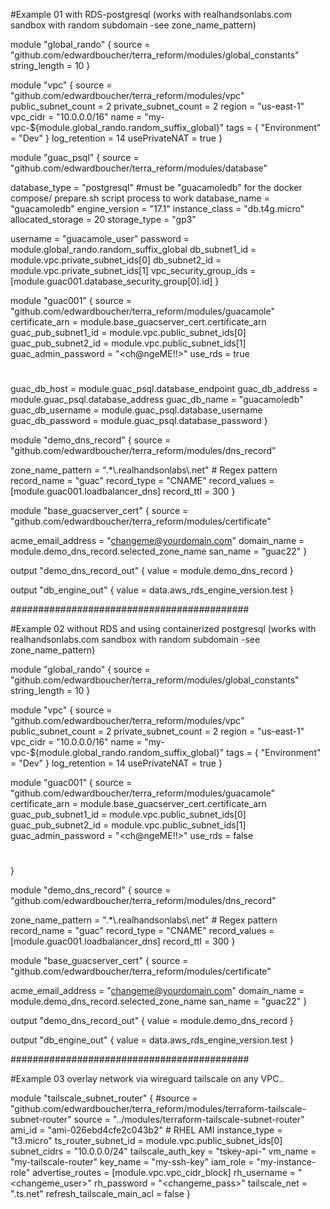 #Example 01 with RDS-postgresql (works with realhandsonlabs.com sandbox with random subdomain -see zone_name_pattern)

module "global_rando" {
  source = "github.com/edwardboucher/terra_reform/modules/global_constants"
  string_length = 10
}
  
module "vpc" {
 source = "github.com/edwardboucher/terra_reform/modules/vpc"
  public_subnet_count = 2
  private_subnet_count = 2
  region        = "us-east-1"
  vpc_cidr      = "10.0.0.0/16"
  name          = "my-vpc-${module.global_rando.random_suffix_global}"
  tags          = { "Environment" = "Dev" }
  log_retention = 14
  usePrivateNAT = true
}

module "guac_psql" {
  source = "github.com/edwardboucher/terra_reform/modules/database"

  database_type     = "postgresql"
  #must be "guacamoledb" for the docker compose/ prepare.sh script process to work
  database_name     = "guacamoledb"
  engine_version    = "17.1"
  instance_class    = "db.t4g.micro"
  allocated_storage = 20
  storage_type      = "gp3"

  username = "guacamole_user"
  password = module.global_rando.random_suffix_global
  db_subnet1_id = module.vpc.private_subnet_ids[0]
  db_subnet2_id = module.vpc.private_subnet_ids[1]
  vpc_security_group_ids = [module.guac001.database_security_group[0].id]
}

module "guac001" {
  source = "github.com/edwardboucher/terra_reform/modules/guacamole"
  certificate_arn = module.base_guacserver_cert.certificate_arn
  guac_pub_subnet1_id = module.vpc.public_subnet_ids[0]
  guac_pub_subnet2_id = module.vpc.public_subnet_ids[1]
  guac_admin_password = "<ch@ngeME!!>"
  use_rds = true
  #
  guac_db_host = module.guac_psql.database_endpoint
  guac_db_address = module.guac_psql.database_address
  guac_db_name = "guacamoledb"
  guac_db_username = module.guac_psql.database_username
  guac_db_password = module.guac_psql.database_password
}  

module "demo_dns_record" {
  source = "github.com/edwardboucher/terra_reform/modules/dns_record"

  zone_name_pattern = ".*\\.realhandsonlabs\\.net"  # Regex pattern
  record_name      = "guac"
  record_type      = "CNAME"
  record_values    = [module.guac001.loadbalancer_dns]
  record_ttl       = 300
}

module "base_guacserver_cert" {
  source = "github.com/edwardboucher/terra_reform/modules/certificate"

  acme_email_address = "<changeme@yourdomain.com>"
  domain_name = module.demo_dns_record.selected_zone_name
  san_name = "guac22"
}

output "demo_dns_record_out" {
  value = module.demo_dns_record
}

output "db_engine_out" {
  value = data.aws_rds_engine_version.test
}

###########################################

#Example 02 without RDS and using containerized postgresql (works with realhandsonlabs.com sandbox with random subdomain -see zone_name_pattern)

module "global_rando" {
  source = "github.com/edwardboucher/terra_reform/modules/global_constants"
  string_length = 10
}
  
module "vpc" {
 source = "github.com/edwardboucher/terra_reform/modules/vpc"
  public_subnet_count = 2
  private_subnet_count = 2
  region        = "us-east-1"
  vpc_cidr      = "10.0.0.0/16"
  name          = "my-vpc-${module.global_rando.random_suffix_global}"
  tags          = { "Environment" = "Dev" }
  log_retention = 14
  usePrivateNAT = true
}

module "guac001" {
  source = "github.com/edwardboucher/terra_reform/modules/guacamole"
  certificate_arn = module.base_guacserver_cert.certificate_arn
  guac_pub_subnet1_id = module.vpc.public_subnet_ids[0]
  guac_pub_subnet2_id = module.vpc.public_subnet_ids[1]
  guac_admin_password = "<ch@ngeME!!>"
  use_rds = false
  #
}  

module "demo_dns_record" {
  source = "github.com/edwardboucher/terra_reform/modules/dns_record"

  zone_name_pattern = ".*\\.realhandsonlabs\\.net"  # Regex pattern
  record_name      = "guac"
  record_type      = "CNAME"
  record_values    = [module.guac001.loadbalancer_dns]
  record_ttl       = 300
}

module "base_guacserver_cert" {
  source = "github.com/edwardboucher/terra_reform/modules/certificate"

  acme_email_address = "<changeme@yourdomain.com>"
  domain_name = module.demo_dns_record.selected_zone_name
  san_name = "guac22"
}

output "demo_dns_record_out" {
  value = module.demo_dns_record
}

output "db_engine_out" {
  value = data.aws_rds_engine_version.test
}

###########################################

#Example 03 overlay network via wireguard tailscale on any VPC..

module "tailscale_subnet_router" {
  #source              = "github.com/edwardboucher/terra_reform/modules/terraform-tailscale-subnet-router"
  source              = "../modules/terraform-tailscale-subnet-router"
  ami_id              = "ami-026ebd4cfe2c043b2" # RHEL AMI
  instance_type       = "t3.micro"
  ts_router_subnet_id = module.vpc.public_subnet_ids[0]
  subnet_cidrs        = "10.0.0.0/24"
  tailscale_auth_key  = "tskey-api-<changeme>"
  vm_name             = "my-tailscale-router"
  key_name            = "my-ssh-key"
  iam_role            = "my-instance-role"
  advertise_routes    = [module.vpc.vpc_cidr_block]
  rh_username         = "<changeme_user>"
  rh_password         = "<changeme_pass>"
  tailscale_net       = "<changeme>.ts.net"
  refresh_tailscale_main_acl = false
}